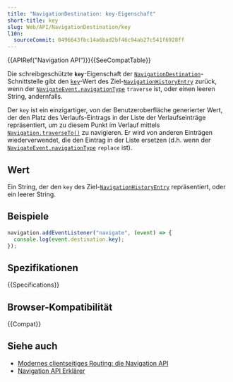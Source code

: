 ```yaml
---
title: "NavigationDestination: key-Eigenschaft"
short-title: key
slug: Web/API/NavigationDestination/key
l10n:
  sourceCommit: 0496643fbc14a6bad2bf46c94ab27c541f6928ff
---
```


{{APIRef("Navigation API")}}{{SeeCompatTable}}

Die schreibgeschützte **`key`**-Eigenschaft der [`NavigationDestination`](/de/docs/Web/API/NavigationDestination)-Schnittstelle gibt den [`key`](/de/docs/Web/API/NavigationHistoryEntry/key)-Wert des Ziel-[`NavigationHistoryEntry`](/de/docs/Web/API/NavigationHistoryEntry) zurück, wenn der [`NavigateEvent.navigationType`](/de/docs/Web/API/NavigateEvent/navigationType) `traverse` ist, oder einen leeren String, andernfalls.

Der `key` ist ein einzigartiger, von der Benutzeroberfläche generierter Wert, der den Platz des Verlaufs-Eintrags in der Liste der Verlaufseinträge repräsentiert, um zu diesem Punkt im Verlauf mittels [`Navigation.traverseTo()`](/de/docs/Web/API/Navigation/traverseTo) zu navigieren. Er wird von anderen Einträgen wiederverwendet, die den Eintrag in der Liste ersetzen (d.h. wenn der [`NavigateEvent.navigationType`](/de/docs/Web/API/NavigateEvent/navigationType) `replace` ist).

## Wert

Ein String, der den `key` des Ziel-[`NavigationHistoryEntry`](/de/docs/Web/API/NavigationHistoryEntry) repräsentiert, oder ein leerer String.

## Beispiele

```js
navigation.addEventListener("navigate", (event) => {
  console.log(event.destination.key);
});
```

## Spezifikationen

{{Specifications}}

## Browser-Kompatibilität

{{Compat}}

## Siehe auch

- [Modernes clientseitiges Routing: die Navigation API](https://developer.chrome.com/docs/web-platform/navigation-api/)
- [Navigation API Erklärer](https://github.com/WICG/navigation-api/blob/main/README.md)
